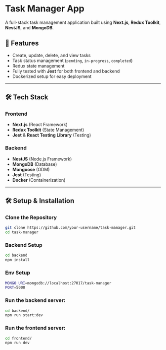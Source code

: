 # Task Manager App

A full-stack task management application built using **Next.js**, **Redux Toolkit**, **NestJS**, and **MongoDB**.

## 🚀 Features
- Create, update, delete, and view tasks
- Task status management (`pending`, `in-progress`, `completed`)
- Redux state management
- Fully tested with **Jest** for both frontend and backend
- Dockerized setup for easy deployment

---

## 🛠️ Tech Stack
### Frontend
- **Next.js** (React Framework)
- **Redux Toolkit** (State Management)
- **Jest** & **React Testing Library** (Testing)

### Backend
- **NestJS** (Node.js Framework)
- **MongoDB** (Database)
- **Mongoose** (ODM)
- **Jest** (Testing)
- **Docker** (Containerization)

---

## 🛠️ Setup & Installation

### Clone the Repository
```sh
git clone https://github.com/your-username/task-manager.git
cd task-manager
```
### Backend Setup
```sh
cd backend
npm install
```
### Env Setup
```sh
MONGO_URI=mongodb://localhost:27017/task-manager
PORT=5000
```
### Run the backend server:

```sh
cd backend/
npm run start:dev
```
### Run the frontend server:

```sh
cd frontend/
npm run dev
```



